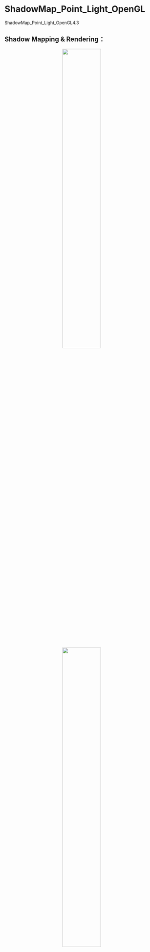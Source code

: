 # ShadowMap_Point_Light_OpenGL
ShadowMap_Point_Light_OpenGL4.3
## Shadow Mapping & Rendering：
<center>
<img src="http://ota0mocmv.bkt.clouddn.com/shadowMap.png" width="50%" height="50%" />
<img src="http://ota0mocmv.bkt.clouddn.com/shadow_normal.png" width="50%" height="50%" />
</center>

### Reference:
https://learnopengl.com/Advanced-Lighting/Shadows/Shadow-Mapping
